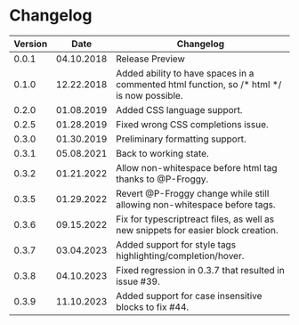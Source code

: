 # Changelog

| Version | Date | Changelog |
| ------- | -------- | ------ |
| 0.0.1 | 04.10.2018 | Release Preview |
| 0.1.0 | 12.22.2018 | Added ability to have spaces in a commented html function, so /* html */ is now possible. |
| 0.2.0 | 01.08.2019 | Added CSS language support. |
| 0.2.5 | 01.28.2019 | Fixed wrong CSS completions issue. |
| 0.3.0 | 01.30.2019 | Preliminary formatting support. |
| 0.3.1 | 05.08.2021 | Back to working state. |
| 0.3.2 | 01.21.2022 | Allow non-whitespace before html tag thanks to @P-Froggy. |
| 0.3.5 | 01.29.2022 | Revert @P-Froggy change while still allowing non-whitespace before tags. |
| 0.3.6 | 09.15.2022 | Fix for typescriptreact files, as well as new snippets for easier block creation. |
| 0.3.7 | 03.04.2023 | Added support for style tags highlighting/completion/hover. |
| 0.3.8 | 04.10.2023 | Fixed regression in 0.3.7 that resulted in issue #39. |
| 0.3.9 | 11.10.2023 | Added support for case insensitive blocks to fix #44. |
